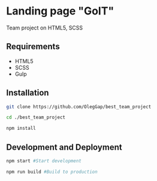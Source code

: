 # Landing page "GoIT"

Team project on HTML5, SCSS

## Requirements
- HTML5
- SCSS
- Gulp
## Installation
```bash
git clone https://github.com/OlegGap/best_team_project
```
```bash
cd ./best_team_project
```
```bash
npm install
```
## Development and Deployment
```bash
npm start #Start development
```
```bash
npm run build #Build to production
```
